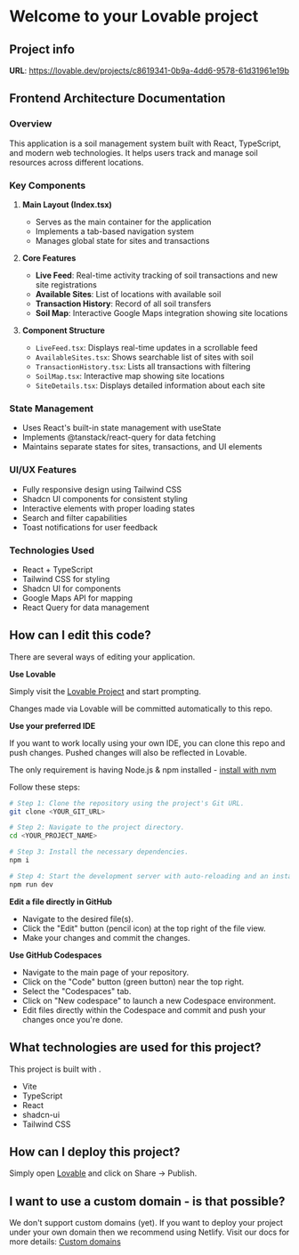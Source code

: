 # Welcome to your Lovable project

## Project info

**URL**: https://lovable.dev/projects/c8619341-0b9a-4dd6-9578-61d31961e19b

## Frontend Architecture Documentation

### Overview
This application is a soil management system built with React, TypeScript, and modern web technologies. It helps users track and manage soil resources across different locations.

### Key Components

1. **Main Layout (Index.tsx)**
   - Serves as the main container for the application
   - Implements a tab-based navigation system
   - Manages global state for sites and transactions

2. **Core Features**
   - **Live Feed**: Real-time activity tracking of soil transactions and new site registrations
   - **Available Sites**: List of locations with available soil
   - **Transaction History**: Record of all soil transfers
   - **Soil Map**: Interactive Google Maps integration showing site locations

3. **Component Structure**
   - `LiveFeed.tsx`: Displays real-time updates in a scrollable feed
   - `AvailableSites.tsx`: Shows searchable list of sites with soil
   - `TransactionHistory.tsx`: Lists all transactions with filtering
   - `SoilMap.tsx`: Interactive map showing site locations
   - `SiteDetails.tsx`: Displays detailed information about each site

### State Management
- Uses React's built-in state management with useState
- Implements @tanstack/react-query for data fetching
- Maintains separate states for sites, transactions, and UI elements

### UI/UX Features
- Fully responsive design using Tailwind CSS
- Shadcn UI components for consistent styling
- Interactive elements with proper loading states
- Search and filter capabilities
- Toast notifications for user feedback

### Technologies Used
- React + TypeScript
- Tailwind CSS for styling
- Shadcn UI for components
- Google Maps API for mapping
- React Query for data management

## How can I edit this code?

There are several ways of editing your application.

**Use Lovable**

Simply visit the [Lovable Project](https://lovable.dev/projects/c8619341-0b9a-4dd6-9578-61d31961e19b) and start prompting.

Changes made via Lovable will be committed automatically to this repo.

**Use your preferred IDE**

If you want to work locally using your own IDE, you can clone this repo and push changes. Pushed changes will also be reflected in Lovable.

The only requirement is having Node.js & npm installed - [install with nvm](https://github.com/nvm-sh/nvm#installing-and-updating)

Follow these steps:

```sh
# Step 1: Clone the repository using the project's Git URL.
git clone <YOUR_GIT_URL>

# Step 2: Navigate to the project directory.
cd <YOUR_PROJECT_NAME>

# Step 3: Install the necessary dependencies.
npm i

# Step 4: Start the development server with auto-reloading and an instant preview.
npm run dev
```

**Edit a file directly in GitHub**

- Navigate to the desired file(s).
- Click the "Edit" button (pencil icon) at the top right of the file view.
- Make your changes and commit the changes.

**Use GitHub Codespaces**

- Navigate to the main page of your repository.
- Click on the "Code" button (green button) near the top right.
- Select the "Codespaces" tab.
- Click on "New codespace" to launch a new Codespace environment.
- Edit files directly within the Codespace and commit and push your changes once you're done.

## What technologies are used for this project?

This project is built with .

- Vite
- TypeScript
- React
- shadcn-ui
- Tailwind CSS

## How can I deploy this project?

Simply open [Lovable](https://lovable.dev/projects/c8619341-0b9a-4dd6-9578-61d31961e19b) and click on Share -> Publish.

## I want to use a custom domain - is that possible?

We don't support custom domains (yet). If you want to deploy your project under your own domain then we recommend using Netlify. Visit our docs for more details: [Custom domains](https://docs.lovable.dev/tips-tricks/custom-domain/)
